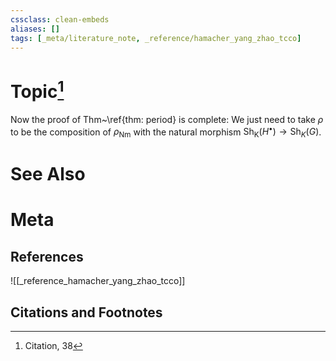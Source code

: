 ```yaml
---
cssclass: clean-embeds
aliases: []
tags: [_meta/literature_note, _reference/hamacher_yang_zhao_tcco]
---
```

# Topic[^1]



Now the proof of Thm~\ref{thm: period} is complete: We just need to take $\rho$ to be the composition of $\rho_\mathrm{Nm}$ with the natural morphism $\mathrm{Sh}_\mathsf{K}(H^\bullet) \to \mathrm{Sh}_K(G)$. 



# See Also

# Meta
## References
![[_reference_hamacher_yang_zhao_tcco]]


## Citations and Footnotes
[^1]: Citation, 38